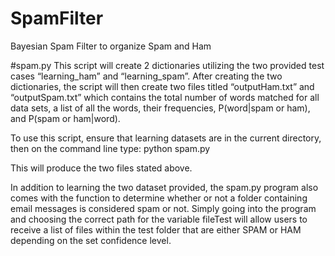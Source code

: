 # SpamFilter
Bayesian Spam Filter to organize Spam and Ham

#spam.py
This script will create 2 dictionaries utilizing the two provided test cases “learning_ham” and “learning_spam”. After creating the two dictionaries, the script will then create two files titled “outputHam.txt” and “outputSpam.txt” which contains the total number of words matched for all data sets, a list of all the words, their frequencies, P(word|spam or ham), and P(spam or ham|word). 

To use this script, ensure that learning datasets are in the current directory, then on the command line type: 
  python spam.py 

This will produce the two files stated above.

In addition to learning the two dataset provided, the spam.py program also comes with the function to determine whether or not a folder containing email messages is considered spam or not. Simply going into the program and choosing the correct path for the variable fileTest will allow users to receive a list of files within the test folder that are either SPAM or HAM depending on the set confidence level. 

